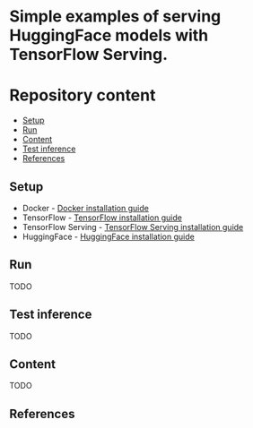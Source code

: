 # Simple examples of serving HuggingFace models with TensorFlow Serving.

# Repository content
- [Setup](#setup)
- [Run](#run)
- [Content](#content)
- [Test inference](#test-inference)
- [References](#references)

## Setup
- Docker - [Docker installation guide](https://help.github.com/en/github/getting-started-with-github/set-up-git)
- TensorFlow - [TensorFlow installation guide](https://www.tensorflow.org/install)
- TensorFlow Serving - [TensorFlow Serving installation guide](https://www.tensorflow.org/tfx/serving/docker)
- HuggingFace - [HuggingFace installation guide](https://huggingface.co/docs/transformers/installation)

## Run
TODO

## Test inference
TODO

## Content
TODO

## References

